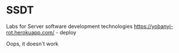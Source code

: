 # SSDT
Labs for Server software development technologies
https://yobanyi-rot.herokuapp.com/ - deploy 

 Oops, it doesn't work  
 
 

